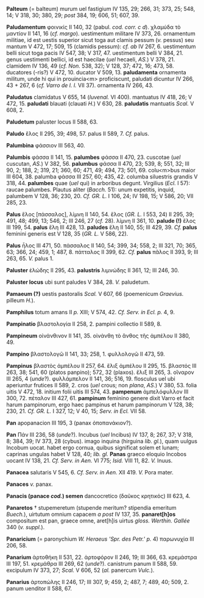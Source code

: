**Palteum** (= balteum) murum uel fastigium IV 135, 29; 266, 31; 373,
25; 548, 14; V 318, 30; 380, 29; *post* 384, 19; 606, 51; 607, 39.

**Paludamentum** φοινικίς II 140, 32 (pabul. *cod. corr. c d*). χλαμύδα
τὸ μαντίον II 141, 16 (*cf. margo*). uestimentum militare IV 373, 26.
ornamentum militiae, id est uestis superior sicut toga aut clamis pessum
(*v.* pessus) seu mantum V 472, 17; 509, 15 (clamidis pessum): *cf. ab*
IV 267, 6. uestimentum belli sicut toga pacis IV 547, 38; V 317, 47.
uestimentum belli V 384, 21. genus uestimenti bellici, id est haecilae
(*uel* hecaeli, *AS.*) V 378, 21. clamidem IV 136, 49 (*cf. Non.* 538,
32); V 128, 37; 472, 16; 473, 58. ducatores (-ris?) V 472, 10. ducator V
509, 13. **paludamenta** ornamenta militum, unde hi qui in
prouincia\<m\> proficiscunt, paludati dicuntur IV 266, 43 + 267, 6 (*cf.
Varro de l. l.* VII 37). ornamenta IV 266, 43.

**Paludatus** clamidatus V 655, 14 (*Iuvenal.* VI 400). mantuatus IV
418, 26; V 472, 15. **paludati** blauati (clauati *H.*) V 630, 28.
**paludatis** mantuatis *Scal.* V 608, 2.

**Paludetum** paluster locus II 588, 63.

**Paludo** ἕλος II 295, 39; 498, 57. palus II 589, 7. *Cf.* palus.

**Palumbina** φάσσιον III 563, 40.

**Palumbis** φάσσα II 141, 15. **palumbes** φάσσα II 470, 23. cuscotae
(*uel* cuscutan, *AS.*) V 382, 56. **palumbus** φάσσα II 470, 23; 539,
8; 551, 32; III 90, 2; 188, 2; 319, 21; 360, 60; 471, 49; 494, 73; 501,
69. colu\<m\>bus maior III 604, 38. palumba φάσσα III 257, 60; 435, 42.
columba siluestris grandis V 318, 44. **palumbes** quae (*uel* qui) in
arboribus degunt. Virgilius (*Ecl.* I 57): raucae palumbes. Plautus
aliter (*Bacch.* 51): unum expetitis, inquid, palumbem V 128, 36; 230,
20. *Cf. GR. L.* I 106, 24; IV 198, 15; V 586, 20; VII 285, 23.

**Palus** ἕλος \[πάσσαλος\], λίμνη II 140, 54. ἕλος (*GR. L.* I 553, 24)
II 295, 39; 491, 48; 499, 13; 546, 2; III 246, 27 (*cf.* 28). λίμνη II
361, 10. **palude (!)** ἕλος III 199, 54. **palus** ἕλη III 428, 13.
**paludes** ἕλη II 140, 55; III 429, 39. *Cf.* **palus** feminini
generis est V 128, 35 (*GR. L.* V 586, 22).

**Palus** ἧλος III 471, 50. πάσσαλος II 140, 54; 399, 34; 558, 2; III
321, 70; 365, 63; 366, 24; 459, 1; 487, 8. πάτταλος II 399, 62. *Cf.*
**palus** πᾶλος II 393, 9; III 263, 65. *V.* palus 1.

**Paluster** ἑλώδης II 295, 43. **palustris** λιμνώδης II 361, 12; III
246, 30.

**Paluster locus** ubi sunt paludes V 384, 28. *V.* paludetum.

**Pamaeum (?)** uestis pastoralis *Scal.* V 607, 66 (poemenicum
*Graevius.* pilleum *H.*).

**Pamphilus** totum amans II *p.* XIII; V 574, 42. *Cf. Serv. in Ecl.
p.* 4, 9.

**Pampinatio** βλαστολογία II 258, 2. pampini collectio II 589, 8.

**Pampineum** οἰνάνθινον II 141, 35. οἰνάνθη τὸ ἄνθος τῆς ἀμπέλου II
380, 49.

**Pampino** βλαστολογῶ II 141, 33; 258, 1. φυλλολογῶ II 473, 59.

**Pampinus** βλαστὸς ἀμπέλου II 257, 64. ἕλιξ ἀμπέλου II 295, 15.
βλαστός III 263, 38; 541, 60 (platos panpino); 572, 32 (plaxos). ἕλιξ
III 265, 3. οἴναρον III 265, 4 (*unde*?). φυλλάμπελον II 141, 36; 516,
19. flosculus uel ubi aperiuntur frutices II 589, 2. cros (*uel* crous;
non *plana*, *AS.*) V 380, 53. folia uitis V 472, 18. initium folii
uitis III 574, 43. **pampenum** ἀμπελόφυλλον III 300, 72. πέταλον III
427, 61. **pampinum** feminino genere dixit Varro et facit harum
pampinorum, ergo haec pampinus et harum pampinorum V 128, 38; 230, 21.
*Cf. GR. L.* I 327, 12; V 40, 15; *Serv. in Ecl.* VII 58.

**Pan** apopanacion III 195, 3 (panax ὀποπανάκιον?).

**Pan** Πάν III 236, 58 (*unde*?). Incubus (*uel* Incibus) IV 137, 8;
267, 37; V 318, 8; 384, 39; IV 373, 28 (cybus). imago inquina (hirguina
*lib. gl.*), quam uulgus Incobum uocat. habet ergo cornua, quibus
significat solem et lunam; caprinas ungulas habet V 128, 40; *lib. gl.*
**Panas** graeco eloquio Incobos uocant IV 138, 21. *Cf. Serv. in Aen.*
VI 775; *Isid.* VIII 11, 82. *V.* Inuus.

**Panacea** salutaris V 545, 6. *Cf. Serv. in Aen.* XII 419. *V.* Pora
mater.

**Panaces** *v.* panax.

**Panacis (panace *cod.*) semen** dancocretico (δαῦκος κρητικός) III
623, 4.

**Panaretos** † stupemeretum (stupende meritum? stipendia emeritum
*Buech.*), uirtutum omnium capacem *a post* IV 137, 35.
**panaret\[h\]os** compositum est pan, graece omne, aret\[h\]is uirtus
*gloss. Werthin. Gallée* 340 (*v. suppl.*).

**Panaricium** (= paronychium *W. Heraeus 'Spr. des Petr.' p.* 4)
παρωνυχία III 206, 58.

**Panarium** ἀρτοθήκη II 531, 22. ἀρτοφόρον II 246, 19; III 366, 63.
κρεμάστρα III 197, 51. κρεμάθρα III 269, 62 (*unde*?). canistrum panum
II 588, 59. excipulum IV 373, 27; *Scal.* V 606, 52 (*al.* panercum
*Vulc.*).

**Panarius** ἀρτοπώλης II 246, 17; III 307, 9; 459, 2; 487, 7; 489, 40;
509, 2. panum uenditor II 588, 67.
